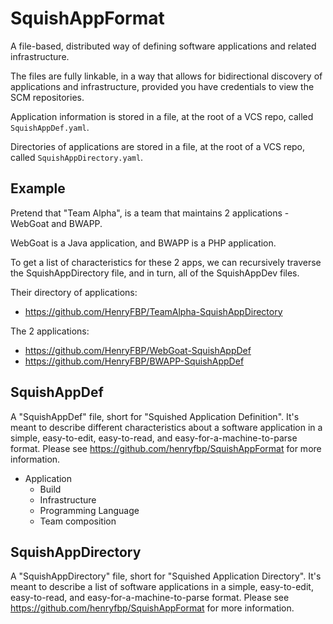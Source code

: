 # SquishAppFormat

A file-based, distributed way of defining software applications and related infrastructure.

The files are fully linkable, in a way that allows for bidirectional discovery of applications and infrastructure, provided you have credentials to view the SCM repositories.

Application information is stored in a file, at the root of a VCS repo, called `SquishAppDef.yaml`.

Directories of applications are stored in a file, at the root of a VCS repo, called `SquishAppDirectory.yaml`.

## Example

Pretend that "Team Alpha", is a team that maintains 2 applications - WebGoat and BWAPP.

WebGoat is a Java application, and BWAPP is a PHP application.

To get a list of characteristics for these 2 apps, we can recursively traverse the SquishAppDirectory file, and in turn, all of the SquishAppDev files.

Their directory of applications:

- https://github.com/HenryFBP/TeamAlpha-SquishAppDirectory

The 2 applications:

- https://github.com/HenryFBP/WebGoat-SquishAppDef
- https://github.com/HenryFBP/BWAPP-SquishAppDef

## SquishAppDef

A "SquishAppDef" file, short for "Squished Application
  Definition". It's meant to describe different characteristics about a software
  application in a simple, easy-to-edit, easy-to-read, and
  easy-for-a-machine-to-parse format. Please see
  https://github.com/henryfbp/SquishAppFormat for more information.
  
- Application
  - Build
  - Infrastructure
  - Programming Language
  - Team composition

## SquishAppDirectory

A "SquishAppDirectory" file, short for "Squished Application
  Directory". It's meant to describe a list of software applications in a
  simple, easy-to-edit, easy-to-read, and easy-for-a-machine-to-parse format.
  Please see https://github.com/henryfbp/SquishAppFormat for more information.
